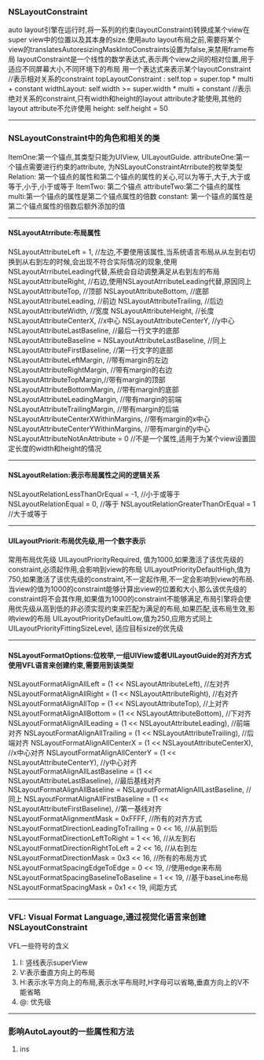 ### NSLayoutConstraint
auto layout引擎在运行时,将一系列的约束(layoutConstraint)转换成某个view在super view中的位置以及其本身的size.使用auto layout布局之前,需要将某个view的translatesAutoresizingMaskIntoConstraints设置为false,来禁用frame布局
layoutConstraint是一个线性的数学表达式,表示两个view之间的相对位置,用于适应不同屏幕大小,不同环境下的布局
用一个表达式来表示某个layoutConstraint
//表示相对关系的constraint
topLayoutConstraint : self.top = super.top * multi + constant 
widthLayout: self.width >= super.width * multi + constant
//表示绝对关系的constraint,只有width和height的layout attribute才能使用,其他的layout attribute不允许使用
height: self.height = 50
***
### NSLayoutConstraint中的角色和相关的类
ItemOne:第一个锚点,其类型只能为UIView, UILayoutGuide.
attributeOne:第一个锚点需要进行约束的attribute, 为NSLayoutConstraintAtrribute的枚举类型
Relation: 第一个锚点的属性和第二个锚点的属性的关心,可以为等于,大于,大于或等于,小于,小于或等于
ItemTwo: 第二个锚点
attributeTwo:第二个锚点的属性
multi:第一个锚点的属性是第二个锚点属性的倍数
constant: 第一个锚点的属性是第二个锚点属性的倍数后额外添加的值
***
#### NSLayoutAtrribute:布局属性
NSLayoutAttributeLeft = 1, //左边,不要使用该属性,当系统语言布局从从左到右切换到从右到左的时候,会出现不符合实际情况的现象,使用NSLayoutAtrributeLeading代替,系统会自动调整满足从右到左的布局
NSLayoutAttributeRight, //右边,使用NSLayoutAtrributeLeading代替,原因同上
NSLayoutAttributeTop, //顶部
NSLayoutAttributeBottom, //底部
NSLayoutAttributeLeading, //前边
NSLayoutAttributeTrailing, //后边
NSLayoutAttributeWidth, //宽度
NSLayoutAttributeHeight, //长度
NSLayoutAttributeCenterX, //x中心
NSLayoutAttributeCenterY, //y中心
NSLayoutAttributeLastBaseline, //最后一行文字的底部
NSLayoutAttributeBaseline = NSLayoutAttributeLastBaseline, //同上
NSLayoutAttributeFirstBaseline, //第一行文字的底部
NSLayoutAttributeLeftMargin, //带有margin的左边
NSLayoutAttributeRightMargin, //带有margin的右边
NSLayoutAttributeTopMargin,//带有margin的顶部
NSLayoutAttributeBottomMargin, //带有margin的底部
NSLayoutAttributeLeadingMargin, //带有margin的前端
NSLayoutAttributeTrailingMargin, //带有margin的后端
NSLayoutAttributeCenterXWithinMargins, //带有margin的x中心
NSLayoutAttributeCenterYWithinMargins, //带有margin的y中心
NSLayoutAttributeNotAnAttribute = 0 //不是一个属性,适用于为某个view设置固定长度的width和height的情况
***
#### NSLayoutRelation:表示布局属性之间的逻辑关系
NSLayoutRelationLessThanOrEqual = -1, //小于或等于
NSLayoutRelationEqual = 0, //等于
NSLayoutRelationGreaterThanOrEqual = 1 //大于或等于
***
#### UILayoutPriorit:布局优先级,用一个数字表示
常用布局优先级
UILayoutPriorityRequired, 值为1000,如果激活了该优先级的constraint,必须起作用,会影响到view的布局
UILayoutPriorityDefaultHigh,值为750,如果激活了该优先级的constraint,不一定起作用,不一定会影响到view的布局.当view的值为1000的constraint能够计算出view的位置和大小,那么该优先级的constraint将不会其作用,如果值为1000的constraint不能够满足,布局引擎将会使用优先级从高到低的非必须实现约束来匹配为满足的布局,如果匹配,该布局生效,影响view的布局
UILayoutPriorityDefaultLow,值为250,应用方式同上
UILayoutPriorityFittingSizeLevel, 适应目标size的优先级
***
#### NSLayoutFormatOptions:位枚举,一组UIView或者UILayoutGuide的对齐方式 使用VFL语言来创建约束,需要用到该类型
NSLayoutFormatAlignAllLeft = (1 << NSLayoutAttributeLeft), //左对齐
NSLayoutFormatAlignAllRight = (1 << NSLayoutAttributeRight), //右对齐
NSLayoutFormatAlignAllTop = (1 << NSLayoutAttributeTop), //上对齐
NSLayoutFormatAlignAllBottom = (1 << NSLayoutAttributeBottom), //下对齐
NSLayoutFormatAlignAllLeading = (1 << NSLayoutAttributeLeading), //前端对齐
NSLayoutFormatAlignAllTrailing = (1 << NSLayoutAttributeTrailing), //后端对齐
NSLayoutFormatAlignAllCenterX = (1 << NSLayoutAttributeCenterX), //x中心对齐
NSLayoutFormatAlignAllCenterY = (1 << NSLayoutAttributeCenterY), //y中心对齐
NSLayoutFormatAlignAllLastBaseline = (1 << NSLayoutAttributeLastBaseline), //最后基线对齐
NSLayoutFormatAlignAllBaseline = NSLayoutFormatAlignAllLastBaseline, //同上
NSLayoutFormatAlignAllFirstBaseline = (1 << NSLayoutAttributeFirstBaseline), //第一基线对齐
NSLayoutFormatAlignmentMask = 0xFFFF, //所有的对齐方式
NSLayoutFormatDirectionLeadingToTrailing = 0 << 16, //从前到后
NSLayoutFormatDirectionLeftToRight = 1 << 16, //从左到右
NSLayoutFormatDirectionRightToLeft = 2 << 16, //从右到左
NSLayoutFormatDirectionMask = 0x3 << 16, //所有的布局方式
NSLayoutFormatSpacingEdgeToEdge = 0 << 19, //使用edge来布局
NSLayoutFormatSpacingBaselineToBaseline = 1 << 19, //基于baseLine布局
NSLayoutFormatSpacingMask = 0x1 << 19, 间距方式
***
### VFL: Visual Format Language,通过视觉化语言来创建NSLayoutConstraint
VFL一些符号的含义
1. I: 竖线表示superView 
2. V:表示垂直方向上的布局
3. H:表示水平方向上的布局,表示水平布局时,H字母可以省略,垂直方向上的V不能省略
4. @: 优先级
***
### 影响AutoLayout的一些属性和方法
1. ins



